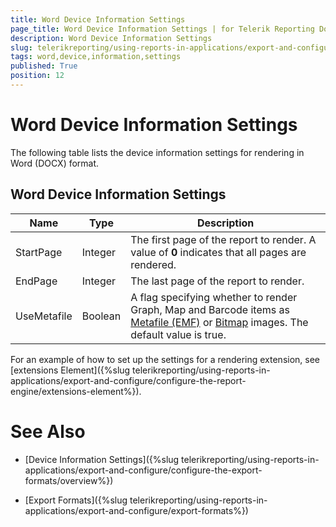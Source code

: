 ```yaml
---
title: Word Device Information Settings
page_title: Word Device Information Settings | for Telerik Reporting Documentation
description: Word Device Information Settings
slug: telerikreporting/using-reports-in-applications/export-and-configure/configure-the-export-formats/word-device-information-settings
tags: word,device,information,settings
published: True
position: 12
---
```


# Word Device Information Settings



The following table lists the device information settings for rendering in Word (DOCX) format.

## Word Device Information Settings

| Name | Type | Description |
| ------ | ------ | ------ |
|StartPage|Integer|The first page of the report to render. A value of __0__ indicates that all pages are rendered.|
|EndPage|Integer|The last page of the report to render.|
|UseMetafile|Boolean|A flag specifying whether to render Graph, Map and Barcode items as  [Metafile (EMF)](http://msdn.microsoft.com/en-us/library/windows/desktop/ms536391(v=vs.85).aspx) or  [Bitmap](http://msdn.microsoft.com/en-us/library/windows/desktop/ms536393(v=vs.85).aspx) images. The default value is true.|

For an example of how to set up the settings for a rendering extension, see [extensions Element]({%slug telerikreporting/using-reports-in-applications/export-and-configure/configure-the-report-engine/extensions-element%}).         


# See Also

 

* [Device Information Settings]({%slug telerikreporting/using-reports-in-applications/export-and-configure/configure-the-export-formats/overview%})

 

* [Export Formats]({%slug telerikreporting/using-reports-in-applications/export-and-configure/export-formats%})

